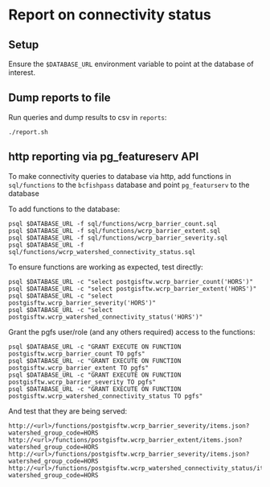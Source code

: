 # Report on connectivity status

## Setup

Ensure the `$DATABASE_URL` environment variable to point at the database of interest.


## Dump reports to file

 Run queries and dump results to csv in `reports`:

    ./report.sh


## http reporting via pg_featureserv API 

To make connectivity queries to database via http, add functions in `sql/functions` to the `bcfishpass` database and point `pg_featurserv` to the database


To add functions to the database:

    psql $DATABASE_URL -f sql/functions/wcrp_barrier_count.sql
    psql $DATABASE_URL -f sql/functions/wcrp_barrier_extent.sql
    psql $DATABASE_URL -f sql/functions/wcrp_barrier_severity.sql
    psql $DATABASE_URL -f sql/functions/wcrp_watershed_connectivity_status.sql


To ensure functions are working as expected, test directly:

    psql $DATABASE_URL -c "select postgisftw.wcrp_barrier_count('HORS')"
    psql $DATABASE_URL -c "select postgisftw.wcrp_barrier_extent('HORS')"
    psql $DATABASE_URL -c "select postgisftw.wcrp_barrier_severity('HORS')"
    psql $DATABASE_URL -c "select postgisftw.wcrp_watershed_connectivity_status('HORS')"


Grant the pgfs user/role (and any others required) access to the functions:

    psql $DATABASE_URL -c "GRANT EXECUTE ON FUNCTION postgisftw.wcrp_barrier_count TO pgfs"
    psql $DATABASE_URL -c "GRANT EXECUTE ON FUNCTION postgisftw.wcrp_barrier_extent TO pgfs"
    psql $DATABASE_URL -c "GRANT EXECUTE ON FUNCTION postgisftw.wcrp_barrier_severity TO pgfs"
    psql $DATABASE_URL -c "GRANT EXECUTE ON FUNCTION postgisftw.wcrp_watershed_connectivity_status TO pgfs"

And test that they are being served:

    http://<url>/functions/postgisftw.wcrp_barrier_severity/items.json?watershed_group_code=HORS
    http://<url>/functions/postgisftw.wcrp_barrier_extent/items.json?watershed_group_code=HORS
    http://<url>/functions/postgisftw.wcrp_barrier_severity/items.json?watershed_group_code=HORS
    http://<url>/functions/postgisftw.wcrp_watershed_connectivity_status/items.json?watershed_group_code=HORS
